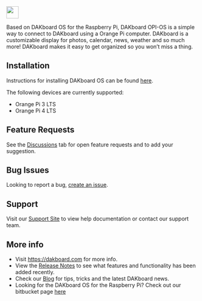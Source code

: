 <img src="https://static.dakboard.com/assets/img/dakboard-logos/dakboard-logo-horiz.png" style="height: 32px;">

Based on DAKboard OS for the Raspberry Pi, DAKboard OPI-OS is a simple way to connect to DAKboard using a Orange Pi computer.  DAKboard is a customizable display for photos, calendar, news, weather and so much more! DAKboard makes it easy to get organized so you won’t miss a thing.

## Installation
Instructions for installing DAKboard OS can be found <a href="https://dakboard.freshdesk.com/support/solutions/articles/35000210494-orange-pi-download-and-install-dakboard-os">here</a>.

The following devices are currently supported:
- Orange Pi 3 LTS
- Orange Pi 4 LTS

## Feature Requests
See the <a href="https://github.com/dakboard/Hardware-OPI-OS/discussions">Discussions</a> tab for open feature requests and to add your suggestion.

## Bug Issues
Looking to report a bug, <a href="https://github.com/dakboard/Hardware-OPI-OS/issues/new?assignees=&labels=bug&template=bug_report.md&title=">create an issue</a>.

## Support
Visit our <a href="https://dakboard.com/support">Support Site</a> to view help documentation or contact our support team. 

## More info
- Visit <a href="https://dakboard.com">https://dakboard.com</a> for more info.  
- View the <a href="https://github.com/dakboard/Cloud-Platform/releases/">Release Notes</a> to see what features and functionality has been added recently. 
- Check our <a href="https://blog.dakboard.com">Blog</a> for tips, tricks and the latest DAKboard news.
- Looking for the DAKboard OS for the Raspberry Pi?  Check out our bitbucket page <a href="https://github.com/dakboard/Hardware-OS">here</a>

